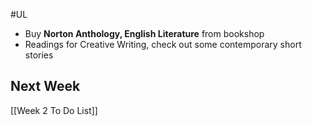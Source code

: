 #UL 

 - Buy **Norton Anthology, English Literature** from bookshop
 - Readings for Creative Writing, check out some contemporary short stories

## Next Week

[[Week 2 To Do List]] 